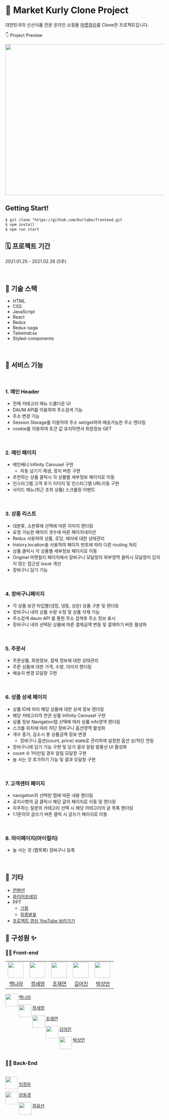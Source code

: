 # 🍇 Market Kurly Clone Project

대한민국의 신선식품 전문 온라인 쇼핑몰 [마켓컬리](https://www.kurly.com/shop/main/index.php)를 Clone한 프로젝트입니다. 

👇 Project Preview

<img src="/Kurlabo-Preview.gif" width="800" height="480"/>

## Getting Start!

```markdown
$ git clone "https://github.com/Kurlabo/frontend.git
$ npm install
$ npm run start
```

## 🗓 프로젝트 기간

2021.01.25 - 2021.02.26 (5주)

<br>

## 🎒 기술 스택

- HTML
- CSS
- JavaScript
- React
- Redux
- Redux-saga
- Tailwindcss
- Styled-components

<br>

## 🚀 서비스 기능

<br>

### 1. 메인 Header

- 전체 카테고리 메뉴 드롭다운 UI
- DAUM API를 이용하여 주소검색 기능
- 주소 변경 기능
- Session Storage를 이용하여 주소 set/get하여 배송가능한 주소 렌더링
- cookie를 이용하여 토큰 값 유지하면서 회원정보 GET

<br>

### 2. 메인 페이지

- 메인배너 Infinity Carousel 구현
  - 자동 넘기기 재생, 정지 버튼 구현
- 추천하는 상품 클릭시 각 상품별 세부정보 페이지로 이동
- 인스타그램 고객 후기 이미지 및 인스타그램 URL이동 구현
- 사이드 메뉴(최근 조회 상품) 스크롤링 이벤트

<br>

### 3. 상품 리스트

- 대분류, 소분류에 선택에 따른 이미지 렌더링
- 요청 가능한 페이지 갯수에 따른 페이지네이션
- Redux 사용하여 상품, 로딩, 에러에 대한 상태관리
- history.location을 사용하여 페이지 번호에 따라 다른 routing 처리
- 상품 클릭시 각 상품별 세부정보 페이지로 이동
- Original 마켓컬리 페이지에서 장바구니 모달창의 외부영역 클릭시 모달창이 닫히지 않는 접근성 issue 개선
- 장바구니 담기 기능

<br>

### 4. 장바구니페이지

- 각 상품 보관 타입별(냉장, 냉동, 상온) 상품 구분 및 렌더링
- 장바구니 내의 상품 수량 수정 및 상품 삭제 기능
- 주소검색 daum API 를 통한 주소 검색후 주소 정보 표시
- 장바구니 내의 선택된 상품에 따른 결제금액 변동 및 결제하기 버튼 활성화

<br>

### 5. 주문서

- 주문상품, 회원정보, 결제 정보에 대한 상태관리
- 주문 상품에 대한 가격, 수량, 이미지 렌더링
- 배송지 변경 모달창 구현

<br>

### 6. 상품 상세 페이지

- 상품 ID에 따라 해당 상품에 대한 상세 정보 렌더링
- 해당 카테고리의 연관 상품 Infinity Carousel 구현
- 상품 정보 Navigation탭 선택에 따라 상품 info영역 렌더링
- 스크롤 위치에 따라 하단 장바구니 옵션영역 활성화
- 개수 증가, 감소시 총 상품금액 정보 변경
  - 장바구니 옵션(count, price) state로 관리하여 설정한 옵션 상/하단 연동
- 장바구니에 담기 기능 구현 및 담기 결과 알림 말풍선 UI 활성화
- count 수 1미만일 경우 알림 모달창 구현
- 늘 사는 것 추가하기 기능 및 결과 모달창 구현

<br>

### 7. 고객센터 페이지

- navigation의 선택된 탭에 따른 내용 렌더링
- 공지사항의 글 클릭시 해당 글의 페이지로 이동 및 렌더링
- 자주하는 질문의 카테고리 선택 시 해당 카테고리의 글 목록 렌더링
- 1:1문의의 글쓰기 버튼 클릭 시 글쓰기 페이지로 이동

<br>

### 8. 마이페이지(마이컬리)

- 늘 사는 것 (찜목록) 장바구니 등록

<br>

## 📌 기타

- [컨벤션](https://github.com/Kurlabo/frontend/blob/develop/CONTRIBUTING.md)
- [와이어프레임](https://www.figma.com/file/9ZA0PoPDP14XQMiI8H1UBC/%EC%BB%AC%EB%9D%BC%EB%B3%B42)
- PPT
  - [기획](https://slides.com/lexkim/title-texttitle-text/)
  - [최종발표](https://www.canva.com/design/DAEXN4RB1Y4/1uDGkPk6x8qQH_xh8iSK0A/view?utm_content=DAEXN4RB1Y4&utm_campaign=designshare&utm_medium=link&utm_source=publishsharelink)
- [프로젝트 영상 YouTube 보러가기](https://github.com/Kurlabo/frontend/blob/develop/CONTRIBUTING.md)

## 🧩 구성원 ✨

### 🧑‍💻 Front-end

<table>
<tr>
<td>
<a href="https://github.com/nr-baek"><img align="left" width="50" height="50" src="https://avatars.githubusercontent.com/u/52344355?v=4"></a>
</td>
<td>
<a href=https://github.com/FE-sophie"><img align="left" width="50" height="50" src="https://avatars.githubusercontent.com/u/76701139?s=64&v=4"></a>
</td>
<td>
<a href="https://github.com/cjy0019"><img align="left" width="50" height="50" src="https://avatars.githubusercontent.com/u/33951916?s=64&v=4"></a>
</td>
<td>
<a href="https://github.com/FE-Lex-Kim"><img align="left" width="50" height="50" src="https://avatars.githubusercontent.com/u/65955988?s=64&v=4"></a>
</td>
<td>
<a href="https://github.com/parksaneon"><img align="left" width="50" height="50" src="https://avatars.githubusercontent.com/u/47975991?s=64&v=4"></a>
</td>

</tr>
<tr>
<td align="center"> <a href="https://github.com/nr-baek">백나라</a> </td>
<td align="center"> <a href="https://github.com/FE-sophie">정세영</a> </td>
<td align="center"> <a href="https://github.com/cjy0019">조재연</a> </td>
<td align="center"> <a href="https://github.com/FE-Lex-Kim">김어진</a> </td>
<td align="center"> <a href="https://github.com/parksaneon">박상언</a> </td>
</tr>
</table>


<img align="left" width="40" height="40" src="https://avatars.githubusercontent.com/u/52344355?v=4">

[백나라](https://github.com/nr-baek)

<img align="left" width="40" height="40" src="https://avatars.githubusercontent.com/u/76701139?s=64&v=4">

[정세영](https://github.com/FE-sophie) <br>


<img align="left" width="40" height="40" src="https://avatars.githubusercontent.com/u/33951916?s=64&v=4">

[조재연](https://github.com/cjy0019) <br>


<img align="left" width="40" height="40" src="https://avatars.githubusercontent.com/u/65955988?s=64&v=4">

[김어진](https://github.com/FE-Lex-Kim) <br>


<img align="left" width="40" height="40" src="https://avatars.githubusercontent.com/u/47975991?s=64&v=4">

[박상언](https://github.com/parksaneon) <br>

<br>

### 🧑‍💻 Back-End
<br>

<img align="left" width="40" height="40" src="https://avatars.githubusercontent.com/u/46559549?s=64&v=4">

[임정우](https://github.com/LimNoah) <br>

<img align="left" width="40" height="40" src="https://avatars.githubusercontent.com/u/68624184?s=64&v=4">

[양동경](https://github.com/theVelopr) <br>


<img align="left" width="40" height="40" src="https://avatars.githubusercontent.com/u/46306263?s=64&v=4">

[최유선](https://github.com/Yus2on) <br>

<br>
